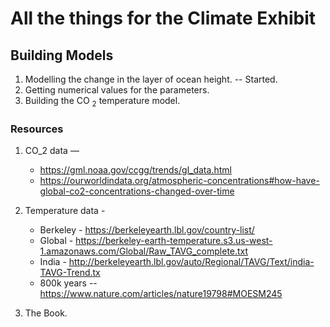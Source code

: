 # All the things for the Climate Exhibit

## Building Models

1. Modelling the change in the layer of ocean height. -- Started.
2. Getting numerical values for the parameters.
3. Building the CO $_2$ temperature model.

### Resources

1. CO_2 data —
    * https://gml.noaa.gov/ccgg/trends/gl_data.html
    * https://ourworldindata.org/atmospheric-concentrations#how-have-global-co2-concentrations-changed-over-time
2. Temperature data - 
    * Berkeley - https://berkeleyearth.lbl.gov/country-list/
    * Global - https://berkeley-earth-temperature.s3.us-west-1.amazonaws.com/Global/Raw_TAVG_complete.txt
    * India - http://berkeleyearth.lbl.gov/auto/Regional/TAVG/Text/india-TAVG-Trend.tx
    * 800k years -- https://www.nature.com/articles/nature19798#MOESM245
    
3. The Book.